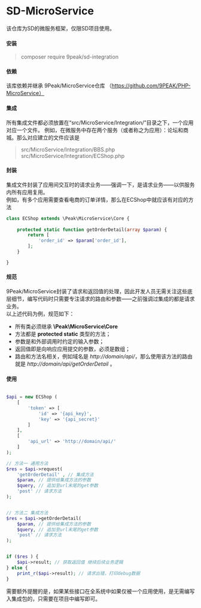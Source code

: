 # SD-MicroService

该仓库为SD的微服务框架，仅限SD项目使用。
#### 安装
> composer require 9peak/sd-integration

#### 依赖
该库依赖并继承 9Peak/MicroService仓库 （https://github.com/9PEAK/PHP-MicroService）


#### 集成
所有集成文件都必须放置在“src/MicroService/Integration/”目录之下，一个应用对应一个文件。
例如，在微服务中存在两个服务（或者称之为应用）：论坛和商城。那么对应建立的文件应该是
> src/MicroService/Integration/BBS.php <br>
> src/MicroService/Integration/ECShop.php


#### 封装
集成文件封装了应用间交互时的请求业务——强调一下，是请求业务——以供服务内所有应用复用。
<br> 例如，有多个应用需要查看电商的订单详情，那么在ECShop中就应该有对应的方法
```php
class ECShop extends \Peak\MicroService\Core {
	
	protected static function getOrderDetail(array $param) {
		return [
			'order_id' => $param['order_id'],
		];
	}

}

```


#### 规范
9Peak/MicroService封装了请求和返回值的处理，因此开发人员无需关注这些底层细节，编写代码时只需要专注请求的路由和参数——之前强调过集成的都是请求业务。
<br>以上述代码为例，规范如下：
<ul>
	<li>所有类必须继承 <b>\Peak\MicroService\Core</b></li>
	<li>方法都是 <b>protected static</b> 类型的方法；</li>
	<li>参数是和外部调用时约定的输入参数；</li>
	<li>返回值即是向响应应用提交的参数，必须是数组；</li>
	<li>路由和方法名相关，例如域名是 <i>http://domain/api/</i>，那么使用该方法的路由就是 <i>http://domain/api/getOrderDetail </i>。</li>
</ul>
	
#### 使用

```php

$api = new ECShop (
	[
		'token' => [
			'id' => '{api_key}',
			'key' => '{api_secret}'
		]
	],
	[
		'api_url' => 'http://domain/api/'
	]
);

// 方法一 通用方法
$res = $api->request(
	'getOrderDetail' , // 集成方法
	$param, // 提供给集成方法的参数
	$query, // 追加至url末尾的get参数
	'post' // 请求方法
);


// 方法二 集成方法
$res = $api->getOrderDetail(
	$param, // 提供给集成方法的参数
	$query, // 追加至url末尾的get参数
	'post' // 请求方法
);


if ($res ) {
	$api->result; // 获取返回值 继续后续业务逻辑
} else {
	print_r($api->result); // 请求出错，打印debug数据
}
```

需要额外提醒的是，如果某些接口在全系统中如果仅被一个应用使用，是无需编写入集成包的，只需要在项目中编写即可。
